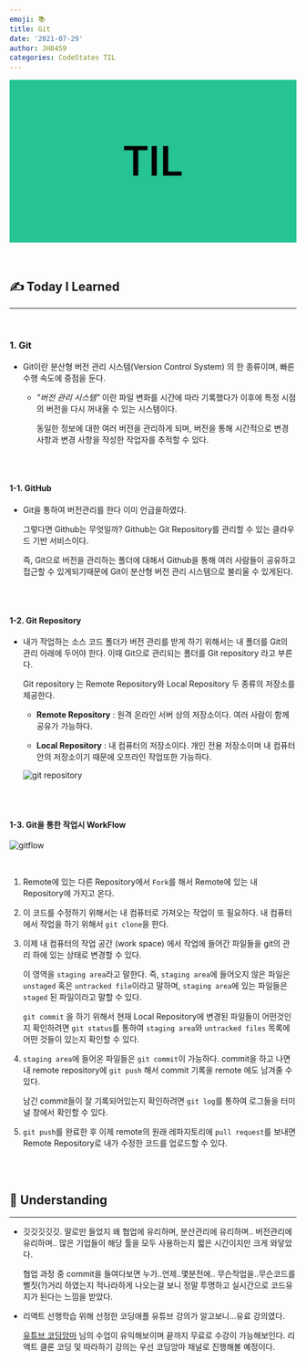 ```yaml
---
emoji: 📚
title: Git
date: '2021-07-29'
author: JH8459
categories: CodeStates TIL
---
```


![github-blog.png](../../assets/common/TIL.jpeg)

<br>

## ✍️ <b>T</b>oday <b>I</b> <b>L</b>earned

---

<br>

### 1. Git

- Git이란 분산형 버전 관리 시스템(Version Control System) 의 한 종류이며, 빠른 수행 속도에 중점을 둔다.

  - _"버전 관리 시스템"_ 이란 파일 변화를 시간에 따라 기록했다가 이후에 특정 시점의 버전을 다시 꺼내올 수 있는 시스템이다.

    동일한 정보에 대한 여러 버전을 관리하게 되며, 버전을 통해 시간적으로 변경 사항과 변경 사항을 작성한 작업자를 추적할 수 있다.

<br>
<br>

#### 1-1. GitHub

- Git을 통하여 버전관리를 한다 이미 언급을하였다.

  그렇다면 Github는 무엇일까? Github는 Git Repository를 관리할 수 있는 클라우드 기반 서비스이다.

  즉, Git으로 버전을 관리하는 폴더에 대해서 Github을 통해 여러 사람들이 공유하고 접근할 수 있게되기때문에 Git이 분산형 버전 관리 시스템으로 불리울 수 있게된다.

<br>
<br>

#### 1-2. Git Repository

- 내가 작업하는 소스 코드 폴더가 버전 관리를 받게 하기 위해서는 내 폴더를 Git의 관리 아래에 두어야 한다. 이때 Git으로 관리되는 폴더를 Git repository 라고 부른다.

  Git repository 는 Remote Repository와 Local Repository 두 종류의 저장소를 제공한다.

  - **Remote Repository** : 원격 온라인 서버 상의 저장소이다. 여러 사람이 함께 공유가 가능하다.

  - **Local Repository** : 내 컴퓨터의 저장소이다. 개인 전용 저장소이며 내 컴퓨터 안의 저장소이기 때문에 오프라인 작업또한 가능하다.

  ![git repository](https://user-images.githubusercontent.com/83164003/128201330-25d70b76-a2f6-42e8-a6ee-ced5dea3b517.png)

<br>
<br>

#### 1-3. Git을 통한 작업시 WorkFlow

![gitflow](https://user-images.githubusercontent.com/83164003/128201584-6a5413c7-0150-4356-9cba-7c2b71827daf.png)

<br>

1. Remote에 있는 다른 Repository에서 `Fork`를 해서 Remote에 있는 내 Repository에 가지고 온다.

2. 이 코드를 수정하기 위해서는 내 컴퓨터로 가져오는 작업이 또 필요하다. 내 컴퓨터에서 작업을 하기 위해서 `git clone`을 한다.

3. 이제 내 컴퓨터의 작업 공간 (work space) 에서 작업에 들어간 파일들을 git의 관리 하에 있는 상태로 변경할 수 있다.

   이 영역을 `staging area`라고 말한다. 즉, `staging area`에 들어오지 않은 파일은 `unstaged` 혹은 `untracked file`이라고 말하며, `staging area`에 있는 파일들은 `staged` 된 파일이라고 말할 수 있다.

   `git commit` 을 하기 위해서 현재 Local Repository에 변경된 파일들이 어떤것인지 확인하려면 `git status`를 통하여 `staging area`와 `untracked files` 목록에 어떤 것들이 있는지 확인할 수 있다.

4. `staging area`에 들어온 파일들은 `git commit`이 가능하다. commit을 하고 나면 내 remote repository에 `git push` 해서 commit 기록을 remote 에도 남겨줄 수 있다.

   남긴 commit들이 잘 기록되어있는지 확인하려면 `git log`를 통하여 로그들을 터미널 창에서 확인할 수 있다.

5. `git push`를 완료한 후 이제 remote의 원래 레파지토리에 `pull request`를 보내면 Remote Repository로 내가 수정한 코드를 업로드할 수 있다.

<br>
<br>

## 🤔 Understanding

---

- 깃깃깃깃깃. 말로만 들었지 왜 협업에 유리하며, 분산관리에 유리하며.. 버전관리에 유리하며.. 많은 기업들이 해당 툴을 모두 사용하는지 짧은 시간이지만 크게 와닿았다.

  협업 과정 중 commit을 들여다보면 누가..언제..몇분전에.. 무슨작업을..무슨코드를 뻘짓(?)거리 하였는지 적나라하게 나오는걸 보니 정말 투명하고 실시간으로 코드유지가 된다는 느낌을 받았다.

- 리액트 선행학습 위해 선정한 코딩애플 유튜브 강의가 알고보니...유료 강의였다.

  <a href="https://www.youtube.com/channel/UCxft4RZ8lrK_BdPNz8NOP7Q" target="_blank">유튜브 코딩앙마</a> 님의 수업이 유익해보이며 끝까지 무료로 수강이 가능해보인다. 리액트 클론 코딩 및 따라하기 강의는 우선 코딩앙마 채널로 진행해볼 예정이다.

<br>
<br>

```toc

```
